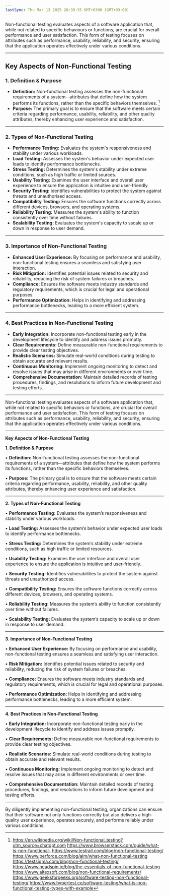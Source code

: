 ```yaml
---
lastSync: Thu Mar 13 2025 20:39:35 GMT+0300 (GMT+03:00)
---
```

Non-functional testing evaluates aspects of a software application that, while not related to specific behaviours or functions, are crucial for overall performance and user satisfaction. This form of testing focuses on attributes such as performance, usability, reliability, and security, ensuring that the application operates effectively under various conditions.

---

## Key Aspects of Non-Functional Testing
### 1. Definition & Purpose
- **Definition:** Non-functional testing assesses the non-functional requirements of a system--attributes that define how the system performs its functions, rather than the specific behaviors themselves. [^1]
- **Purpose:** The primary goal is to ensure that the software meets certain criteria regarding performance, usability, reliability, and other quality attributes, thereby enhancing user experience and satisfaction.

---

### 2. Types of Non-Functional Testing

- **Performance Testing:** Evaluates the system's responsiveness and stability under various workloads.
- **Load Testing:** Assesses the system's behavior under expected user loads to identify performance bottlenecks.
- **Stress Testing:** Determines the system's stability under extreme conditions, such as high traffic or limited sources.
- **Usability Testing:** Examines the user interface and overall user experience to ensure the application is intuitive and user-friendly.
- **Security Testing:** identifies vulnerabilities to protect the system against threats and unauthorised access.
- **Compatibility Testing:** Ensures the software functions correctly across different devices, browsers, and operating systems.
- **Reliability Testing:** Measures the system's ability to function consistently over time without failures.
- **Scalability Testing:** Evaluates the system's capacity to sscale up or down in response to user demand.

---

### 3. Importance of Non-Functional Testing

- **Enhanced User Experience:** By focusing on performance and usability, non-functional testing ensures a seamless and satisfying user interaction.
- **Risk Mitigation:** Identifies potential issues related to security and reliability, reducing the risk of system failures or breaches.
- **Compliance:** Ensures the software meets industry standards and regulatory requirements, which is crucial for legal and operational purposes.
- **Performance Optimization:** Helps in identifying and addressing performance bottlenecks, leading to a more efficient system.

---

### 4. Best Practices in Non-Functional Testing

- **Early Integration:** Incorporate non-functional testing early in the development lifecycle to identify and address issues promptly.
- **Clear Requirements:** Define measurable non-functional requirements to provide clear testing objectives.
- **Realistic Scenarios:** Simulate real-world conditions during testing to obtain accurate and relevant results.
- **Continuous Monitoring:** Implement ongoing monitoring to detect and resolve issues that may arise in different environments or over time.
- **Comprehensive Documentation:** Maintain detailed records of testing procedures, findings, and resolutions to inform future development and testing efforts.

---

Non-functional testing evaluates aspects of a software application that, while not related to specific behaviors or functions, are crucial for overall performance and user satisfaction. This form of testing focuses on attributes such as performance, usability, reliability, and security, ensuring that the application operates effectively under various conditions.

---

**Key Aspects of Non-Functional Testing**

  

**1. Definition & Purpose**

• **Definition:** Non-functional testing assesses the non-functional requirements of a system—attributes that define how the system performs its functions, rather than the specific behaviors themselves. 

• **Purpose:** The primary goal is to ensure that the software meets certain criteria regarding performance, usability, reliability, and other quality attributes, thereby enhancing user experience and satisfaction.

---

**2. Types of Non-Functional Testing**

• **Performance Testing:** Evaluates the system’s responsiveness and stability under various workloads.

• **Load Testing:** Assesses the system’s behavior under expected user loads to identify performance bottlenecks.

• **Stress Testing:** Determines the system’s stability under extreme conditions, such as high traffic or limited resources.

• **Usability Testing:** Examines the user interface and overall user experience to ensure the application is intuitive and user-friendly.

• **Security Testing:** Identifies vulnerabilities to protect the system against threats and unauthorized access.

• **Compatibility Testing:** Ensures the software functions correctly across different devices, browsers, and operating systems.

• **Reliability Testing:** Measures the system’s ability to function consistently over time without failures.

• **Scalability Testing:** Evaluates the system’s capacity to scale up or down in response to user demand.

---

**3. Importance of Non-Functional Testing**

• **Enhanced User Experience:** By focusing on performance and usability, non-functional testing ensures a seamless and satisfying user interaction.

• **Risk Mitigation:** Identifies potential issues related to security and reliability, reducing the risk of system failures or breaches.

• **Compliance:** Ensures the software meets industry standards and regulatory requirements, which is crucial for legal and operational purposes.

• **Performance Optimization:** Helps in identifying and addressing performance bottlenecks, leading to a more efficient system.

---

**4. Best Practices in Non-Functional Testing**

• **Early Integration:** Incorporate non-functional testing early in the development lifecycle to identify and address issues promptly.

• **Clear Requirements:** Define measurable non-functional requirements to provide clear testing objectives.

• **Realistic Scenarios:** Simulate real-world conditions during testing to obtain accurate and relevant results.

• **Continuous Monitoring:** Implement ongoing monitoring to detect and resolve issues that may arise in different environments or over time.

• **Comprehensive Documentation:** Maintain detailed records of testing procedures, findings, and resolutions to inform future development and testing efforts.

---

By diligently implementing non-functional testing, organizations can ensure that their software not only functions correctly but also delivers a high-quality user experience, operates securely, and performs reliably under various conditions.

[^1]: https://en.wikipedia.org/wiki/Non-functional_testing?utm_source=chatgpt.com
https://www.browserstack.com/guide/what-is-non-functional-
https://www.testrail.com/blog/non-functional-testing/
https://www.perforce.com/blog/alm/what-non-functional-testing
https://testsigma.com/blog/non-functional-testing/
https://www.headspin.io/blog/the-essentials-of-non-functional-testing
https://www.altexsoft.com/blog/non-functional-requirements/
https://www.geeksforgeeks.org/software-testing-non-functional-testing/
https://www.hypertest.co/software-testing/what-is-non-functional-testing-types-with-example



